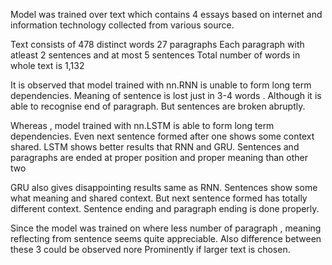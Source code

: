 Model was trained over text which contains 4 essays based on internet and information technology collected from various source.

Text consists of
478 distinct words 
27 paragraphs
Each paragraph with atleast 2 sentences and at most 5 sentences
Total number of words in whole text is 1,132


It is observed that model trained with nn.RNN is unable to form long term dependencies.
Meaning of sentence is lost just in 3-4 words . Although it is able to recognise end of paragraph. But sentences are broken abruptly.

Whereas , model trained with nn.LSTM is able to form long term dependencies. Even next sentence formed after one shows some context shared. LSTM shows better results that RNN and GRU. Sentences and paragraphs are ended at proper position and proper meaning than other two

GRU also gives disappointing results same as RNN. Sentences show some what meaning and shared context. But next sentence formed has totally different context. Sentence ending and paragraph ending is done properly.

Since the model was trained on where less number of paragraph , meaning reflecting from sentence seems quite appreciable. Also difference between these 3 could be observed nore 
Prominently if larger text is chosen.
